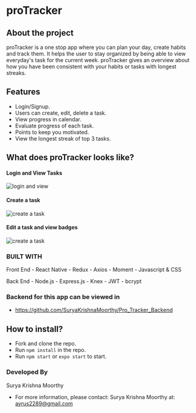 # proTracker

## About the project

proTracker is a one stop app where you can plan your day, create habits and track them. It helps the user to stay organized by being able to view everyday's task for the current week. proTracker gives an overview about how you have been consistent with your habits or tasks with longest streaks.

## Features

- Login/Signup.
- Users can create, edit, delete a task.
- View progress in calendar.
- Evaluate progress of each task.
- Points to keep you motivated.
- View the longest streak of top 3 tasks.

## What does proTracker looks like?

#### Login and View Tasks
![login and view](./src/assets/gifs/login_and_view.gif)

#### Create a task
![create a task](./src/assets/gifs/create_task.gif)

#### Edit a task and view badges
![create a task](./src/assets/gifs/edit_and_badges.gif)

### BUILT WITH
  Front End
    - React Native
    - Redux
    - Axios
    - Moment
    - Javascript & CSS

  Back End
    - Node.js
    - Express.js
    - Knex
    - JWT
    - bcrypt

### Backend for this app can be viewed in
-  https://github.com/SuryaKrishnaMoorthy/Pro_Tracker_Backend

## How to install?
- Fork and clone the repo.
- Run ```npm install``` in the repo.
- Run ```npm start``` or ```expo start``` to start.

### Developed By

  Surya Krishna Moorthy

  - For more information, please contact: Surya Krishna Moorthy at: ayrus2289@gmail.com
